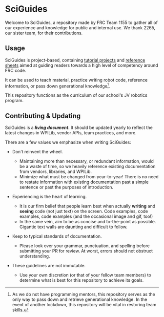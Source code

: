 # SciGuides

Welcome to SciGuides, a repository made by FRC Team 1155 to gather all of our experience and knowledge for public and internal use. We thank 2265, our sister team, for their contributions.

## Usage

SciGuides is project-based, containing [tutorial projects](/projects/README.md) and [reference sheets](/reference-sheets/README.md) aimed at guiding readers towards a high level of competency around FRC code.

It can be used to teach material, practice writing robot code, reference information, or pass down generational knowledge[^1].

[^1]: As we do not have programming mentors, this repository serves as the only way to pass down and retrieve generational knowledge. In the event of another lockdown, this repository will be vital in restoring team skills.

This repository functions as the curriculum of our school's JV robotics program.  

## Contributing & Updating

SciGuides is a ***living document***. It should be updated yearly to reflect the latest changes in WPILib, vendor APIs, team practices, and more.

There are a few values we emphasize when writing SciGuides:

- Don't reinvent the wheel.
  - Maintaining more than necessary, or redundant information, would be a waste of time, so we heavily reference existing documentation from vendors, libraries, and WPILib.
  - Minimize what must be changed from year-to-year! There is no need to restate information with existing documentation past a simple sentence or past the purposes of introduction.

- Experiencing is the heart of learning.
  - It is our firm belief that people learn best when actually **writing** and **seeing** code (not just text) on the screen. Code examples, code examples, code examples (and the occasional image and gif, too!)
  - In the same vein, aim to be as concise and to-the-point as possible. Gigantic text walls are daunting and difficult to follow.

- Keep to typical standards of documentation.
  - Please look over your grammar, punctuation, and spelling before submitting your PR for review. At worst, errors should not obstruct understanding.

- These guidelines are not immutable.
  - Use your own discretion (or that of your fellow team members) to determine what is best for this repository to achieve its goals.
